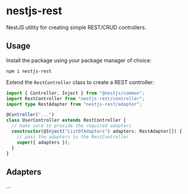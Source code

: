 # nestjs-rest

NestJS utility for creating simple REST/CRUD controllers.

## Usage

Install the package using your package manager of choice:

```shell
npm i nestjs-rest
```

Extend the `RestController` class to create a REST controller:

```typescript
import { Controller, Inject } from "@nestjs/common";
import RestController from "nestjs-rest/controller";
import type RestAdapter from "nestjs-rest/adapter";

@Controller("...")
class UserController extends RestController {
  // make sure to provide the required adapters
  constructor(@Inject("ListOfAdapters") adapters: RestAdapter[]) {
    // pass the adapters to the RestController
    super({ adapters });
  }
}
```

## Adapters

...
